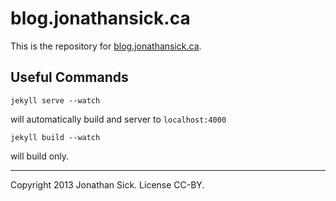 # blog.jonathansick.ca

This is the repository for [blog.jonathansick.ca](http://blog.jonathansick.ca).

## Useful Commands

    jekyll serve --watch

will automatically build and server to `localhost:4000`

    jekyll build --watch

will build only.

***

Copyright 2013 Jonathan Sick. License CC-BY.
